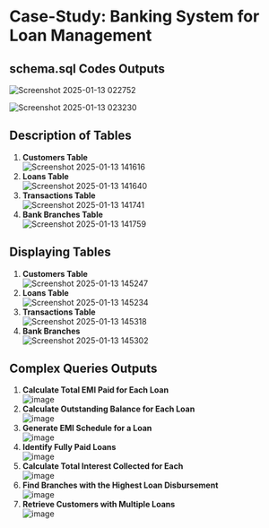 # Case-Study: Banking System for Loan Management

## schema.sql Codes Outputs

 ![Screenshot 2025-01-13 022752](https://github.com/user-attachments/assets/df92b033-e43d-42e4-a104-f1dbaefc2706)

 ![Screenshot 2025-01-13 023230](https://github.com/user-attachments/assets/d8f4f09f-fcb5-4bd5-8a97-4848f98ea589)

## Description of Tables
1. **Customers Table**<br>
![Screenshot 2025-01-13 141616](https://github.com/user-attachments/assets/9ecc01d2-ff98-4d31-86ab-190c71a11f33)<br>
2. **Loans Table**<br>
![Screenshot 2025-01-13 141640](https://github.com/user-attachments/assets/9d1d3918-a419-400d-8b0c-2e19a9d68870)<br>
3. **Transactions Table**<br>
![Screenshot 2025-01-13 141741](https://github.com/user-attachments/assets/e3f4a09f-b208-4e02-8903-652c4a788c75)<br>
4. **Bank Branches Table**<br>
![Screenshot 2025-01-13 141759](https://github.com/user-attachments/assets/1e4edb73-d5c0-4174-8000-3bfd994b2479)<br>

## Displaying Tables
1. **Customers Table**<br>
![Screenshot 2025-01-13 145247](https://github.com/user-attachments/assets/6ee36184-faf8-47a5-81b9-bb9f2e8af203)<br>
2. **Loans Table**<br>
![Screenshot 2025-01-13 145234](https://github.com/user-attachments/assets/7eeb0274-4f15-40b6-aa56-37934e5ac280)<br>
3. **Transactions Table**<br>
![Screenshot 2025-01-13 145318](https://github.com/user-attachments/assets/b33ac1b8-63fb-41aa-b596-3040bd225287)<br>
4. **Bank Branches**<br>
![Screenshot 2025-01-13 145302](https://github.com/user-attachments/assets/a8423d77-38f2-4773-9829-61226c6282ee)<br>

## Complex Queries Outputs

1. **Calculate Total EMI Paid for Each Loan** <br>
![image](https://github.com/user-attachments/assets/2712c449-87e9-4355-bb02-f7883b989a64)<br>
2. **Calculate Outstanding Balance for Each Loan**<br>
![image](https://github.com/user-attachments/assets/6614a78e-abdb-4f28-a1d3-5015f4083bf9)<br>
3. **Generate EMI Schedule for a Loan**<br>
![image](https://github.com/user-attachments/assets/103e0779-7b91-47c7-bb95-b85e257773cb)<br>
4. **Identify Fully Paid Loans**<br>
![image](https://github.com/user-attachments/assets/83bdb3c8-aa59-4ddf-ae64-e54b88581025)<br>
5. **Calculate Total Interest Collected for Each**<br>
![image](https://github.com/user-attachments/assets/a810253c-97a0-4d3c-9cdf-3013d875c23a)<br>
6. **Find Branches with the Highest Loan Disbursement**<br>
![image](https://github.com/user-attachments/assets/000cf338-5e03-4dc3-8c61-abfb26afe731)<br>
7. **Retrieve Customers with Multiple Loans**<br>
![image](https://github.com/user-attachments/assets/c7d37021-9a6f-4181-b6f3-4fdd6c24ce1d)<br>
